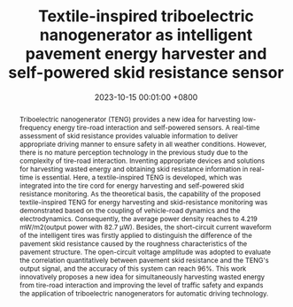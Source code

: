 ---
title:          Textile-inspired triboelectric nanogenerator as intelligent pavement energy harvester and self-powered skid resistance sensor
date:           2023-10-15 00:01:00 +0800
selected:       true
pub:            "Applied Energy"
# pub_pre:        "Submitted to "
# pub_post:       'Under review.'
pub_last:       ' <span class="badge badge-pill badge-custom badge-secondary">Journal</span>'
pub_date:       "2023"

abstract: >-
  Triboelectric nanogenerator (TENG) provides a new idea for harvesting low-frequency energy tire-road interaction and self-powered sensors. A real-time assessment of skid resistance provides valuable information to deliver appropriate driving manner to ensure safety in all weather conditions. However, there is no mature perception technology in the previous study due to the complexity of tire-road interaction. Inventing appropriate devices and solutions for harvesting wasted energy and obtaining skid resistance information in real-time is essential. Here, a textile-inspired TENG is developed, which was integrated into the tire cord for energy harvesting and self-powered skid resistance monitoring. As the theoretical basis, the capability of the proposed textile-inspired TENG for energy harvesting and skid-resistance monitoring was demonstrated based on the coupling of vehicle-road dynamics and the electrodynamics. Consequently, the average power density reaches to 4.219 mW/m2(output power with 82.7 μW). Besides, the short-circuit current waveform of the intelligent tires was firstly applied to distinguish the difference of the pavement skid resistance caused by the roughness characteristics of the pavement structure. The open-circuit voltage amplitude was adopted to evaluate the correlation quantitatively between pavement skid resistance and the TENG's output signal, and the accuracy of this system can reach 96%. This work innovatively proposes a new idea for simultaneously harvesting wasted energy from tire-road interaction and improving the level of traffic safety and expands the application of triboelectric nanogenerators for automatic driving technology.


  
cover:         assets/images/covers/aa.jpg
authors:
  - Yafeng Pang*  
  - Xingyi Zhu†  
  - Yiyang Jin  
  - Zichao Yang  
  - Lingjie Shen  
  - Xinhong Li
  - Chengkuo Lee
links:
  Paper: https://www.sciencedirect.com/science/article/abs/pii/S0306261923008796


---